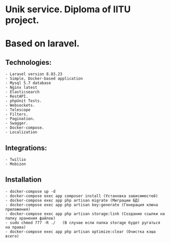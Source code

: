 # Unik service. Diploma of IITU project.
# Based on laravel.

## Technologies:
    - Laravel version 8.83.23
    - Simple, Docker-based application
    - Mysql 5.7 database
    - Nginx latest
    - Elasticsearch
    - RestAPI. 
    - phpUnit Tests.
    - Websockets.
    - Telescope
    - Filters. 
    - Pagination. 
    - Swagger. 
    - Docker-compose.
    - Localization

## Integrations:
    - Twillio
    - Mobizon

## Installation
    - docker-compose up -d
    - docker-compose exec app composer install (Установка зависимостей)
    - docker-compose exec app php artisan migrate (Миграции БД)
    - docker-compose exec app php artisan key:generate (Генерация ключа приложения)
    - docker-compose exec app php artisan storage:link (Создание ссылки на папку хранения файлов)
    - sudo chmod 777 -R ./   (В случае если папка storage будет ругаться на права)
    - docker-compose exec app php artisan optimize:clear (Очистка кэша всего)
    

